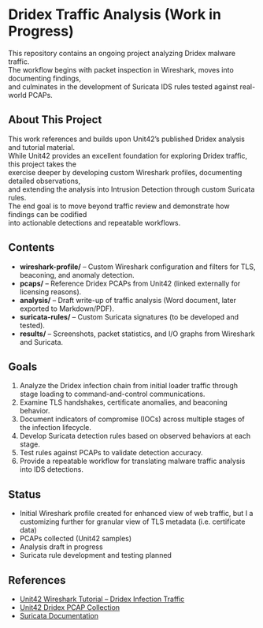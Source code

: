 # Dridex Traffic Analysis (Work in Progress)
This repository contains an ongoing project analyzing Dridex malware traffic.  
The workflow begins with packet inspection in Wireshark, moves into documenting findings,  
and culminates in the development of Suricata IDS rules tested against real-world PCAPs.

## About This Project
This work references and builds upon Unit42’s published Dridex analysis and tutorial material.  
While Unit42 provides an excellent foundation for exploring Dridex traffic, this project takes the  
exercise deeper by developing custom Wireshark profiles, documenting detailed observations,  
and extending the analysis into Intrusion Detection through custom Suricata rules.  
The end goal is to move beyond traffic review and demonstrate how findings can be codified  
into actionable detections and repeatable workflows.

## Contents
- **wireshark-profile/** – Custom Wireshark configuration and filters for TLS, beaconing, and anomaly detection.
- **pcaps/** – Reference Dridex PCAPs from Unit42 (linked externally for licensing reasons).
- **analysis/** – Draft write-up of traffic analysis (Word document, later exported to Markdown/PDF).
- **suricata-rules/** – Custom Suricata signatures (to be developed and tested).
- **results/** – Screenshots, packet statistics, and I/O graphs from Wireshark and Suricata.

## Goals
1. Analyze the Dridex infection chain from initial loader traffic through stage loading to command-and-control communications.  
2. Examine TLS handshakes, certificate anomalies, and beaconing behavior.  
3. Document indicators of compromise (IOCs) across multiple stages of the infection lifecycle.  
4. Develop Suricata detection rules based on observed behaviors at each stage.  
5. Test rules against PCAPs to validate detection accuracy.  
6. Provide a repeatable workflow for translating malware traffic analysis into IDS detections.  

## Status
- Initial Wireshark profile created for enhanced view of web traffic, but I a customizing further for granular view of TLS metadata (i.e. certificate data)
- PCAPs collected (Unit42 samples)  
- Analysis draft in progress  
- Suricata rule development and testing planned 

## References
- [Unit42 Wireshark Tutorial – Dridex Infection Traffic](https://unit42.paloaltonetworks.com/wireshark-tutorial-dridex-infection-traffic/)  
- [Unit42 Dridex PCAP Collection](https://github.com/pan-unit42/wireshark-tutorial-Dridex-traffic/)  
- [Suricata Documentation](https://suricata.readthedocs.io/en/latest/)
